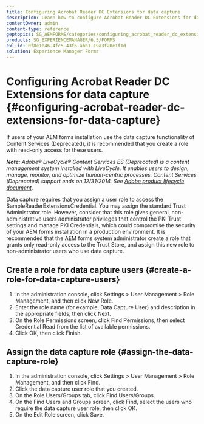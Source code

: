 ```yaml
---
title: Configuring Acrobat Reader DC Extensions for data capture
description: Learn how to configure Acrobat Reader DC Extensions for data capture.
contentOwner: admin
content-type: reference
geptopics: SG_AEMFORMS/categories/configuring_acrobat_reader_dc_extensions
products: SG_EXPERIENCEMANAGER/6.5/FORMS
exl-id: 0f8e1e46-4fc5-43f6-abb1-19a3f20e1f1d
solution: Experience Manager Forms
---
```

# Configuring Acrobat Reader DC Extensions for data capture {#configuring-acrobat-reader-dc-extensions-for-data-capture}

If users of your AEM forms installation use the data capture functionality of Content Services (Deprecated), it is recommended that you create a role with read-only access for these users.

***Note**: Adobe&reg; LiveCycle&reg; Content Services ES (Deprecated) is a content management system installed with LiveCycle. It enables users to design, manage, monitor, and optimize human-centric processes. Content Services (Deprecated) support ends on 12/31/2014. See [Adobe product lifecycle document](https://helpx.adobe.com/support/programs/eol-matrix.html).*

Data capture requires that you assign a user role to access the SampleReaderExtensionsCredential. You may assign the standard Trust Administrator role. However, consider that this role gives general, non-administrative users administrator privileges that control the PKI Trust settings and manage PKI Credentials, which could compromise the security of your AEM forms installation in a production environment. It is recommended that the AEM forms system administrator create a role that grants only read-only access to the Trust Store, and assign this new role to non-administrator users who use data capture.

## Create a role for data capture users {#create-a-role-for-data-capture-users}

1. In the administration console, click Settings &gt; User Management &gt; Role Management, and then click New Role.
1. Enter the role name (for example, Data Capture User) and description in the appropriate fields, then click Next.
1. On the Role Permissions screen, click Find Permissions, then select Credential Read from the list of available permissions.
1. Click OK, then click Finish.

## Assign the data capture role {#assign-the-data-capture-role}

1. In the administration console, click Settings &gt; User Management &gt; Role Management, and then click Find.
1. Click the data capture user role that you created.
1. On the Role Users/Groups tab, click Find Users/Groups.
1. On the Find Users and Groups screen, click Find, select the users who require the data capture user role, then click OK.
1. On the Edit Role screen, click Save.
